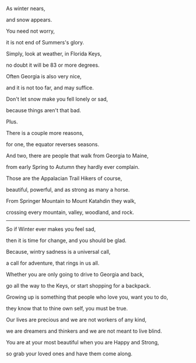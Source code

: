 As winter nears,

and snow appears.

You need not worry,

it is not end of Summers's glory.

Simply, look at weather, in Florida Keys,

no doubt it will be 83 or more degrees.

Often Georgia is also very nice,

and it is not too far, and may suffice.

Don't let snow make you fell lonely or sad,

because things aren't that bad.

Plus.

There is a couple more reasons,

for one, the equator reverses seasons.

And two, there are people that walk from Georgia to Maine,

from early Spring to Autumn they hardly ever complain.

Those are the Appalacian Trail Hikers of course,

beautiful, powerful, and as strong as many a horse.

From Springer Mountain to Mount Katahdin they walk,

crossing every mountain, valley, woodland, and rock.

---

So if Winter ever makes you feel sad,

then it is time for change, and you should be glad.

Because, wintry sadness is a universal call,

a call for adventure, that rings in us all.

Whether you are only going to drive to Georgia and back,

go all the way to the Keys, or start shopping for a backpack.

Growing up is something that people who love you, want you to do,

they know that to thine own self, you must be true.

Our lives are precious and we are not workers of any kind,

we are dreamers and thinkers and we are not meant to live blind.

You are at your most beautiful when you are Happy and Strong,

so grab your loved ones and have them come along.

